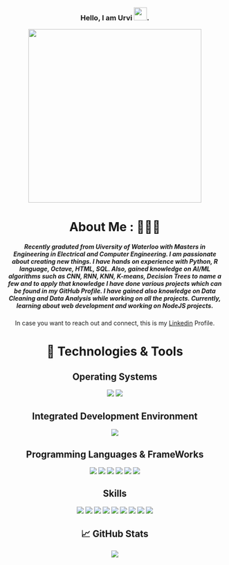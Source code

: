 <div align='center'>  
  
   ### Hello, I am Urvi <img src="https://raw.githubusercontent.com/MartinHeinz/MartinHeinz/master/wave.gif" width="30px">.
  <img align="center" src="https://i.pinimg.com/originals/f1/52/01/f15201a799b6198018e0399ad12cf08c.gif" width="400px">
  
  # About Me : 👩🏻‍💻
  ##### Recently graduted from Uiversity of Waterloo with Masters in Engineering in Electrical and Computer Engineering. I am passionate about creating new things. I have hands on experience with Python, R language, Octave, HTML, SQL. Also, gained knowledge on AI/ML algorithms such as CNN, RNN, KNN, K-means, Decision Trees to name a few and to apply that knowledge I have done various projects which can be found in my GitHub Profile. I have gained also knowledge on Data Cleaning and Data Analysis while working on all the projects. Currently, learning about web development and working on NodeJS projects.
  
  In case you want to reach out and connect, this is my <a href="https://www.linkedin.com/in/urvi-patel-797795119/">Linkedin</a> Profile.
  
# 🔧 Technologies & Tools
<p>
  
  ## Operating Systems  
  ![](https://img.shields.io/badge/OS-Linux-informational?style=flat&logo=linux&logoColor=white&color=blue)
  ![](https://img.shields.io/badge/OS-Windows-informational?style=flat&logo=windows&logoColor=white&color=blue)

</p>

<p>
  
  ## Integrated Development Environment 
  ![](https://img.shields.io/badge/Editor-Visual_Studio_Code-informational?style=flat&logo=Visual-Studio-Code&logoColor=white&color=blue)
  
</p>

<p>
  
  ## Programming Languages & FrameWorks
  ![](https://img.shields.io/badge/Python-informational?style=flat&logo=python&logoColor=white&color=blueviolet)
  ![](https://img.shields.io/badge/MatLab/LabVIEW-informational?style=flat&logo=LabVIEW&logoColor=white&color=blueviolet)
  ![](https://img.shields.io/badge/GitHub-informational?style=flat&logo=GitHub&logoColor=white&color=blueviolet)
  ![](https://img.shields.io/badge/Octave?style=flat&logo=Octave&logoColor=white&color=blueviolet)
  ![](https://img.shields.io/badge/RLanguage-informational?style=flat&logo=RLanguage&logoColor=white&color=blueviolet)
  ![](https://img.shields.io/badge/SQL-informational?style=flat&logo=SQL&logoColor=white&color=blueviolet)
  
</p>  

<p> 
 
  ## Skills
  ![](https://img.shields.io/badge/Natural_Language_Processing(NLP)-informational?style=flat&logoColor=white&color=blue)
  ![](https://img.shields.io/badge/Convolutional_Neural_Networks(CNN)-informational?style=flat&logoColor=white&color=blue)
  ![](https://img.shields.io/badge/Recurrent_Neural_Networks(RNN)-informational?style=flat&logoColor=white&color=blue)
  ![](https://img.shields.io/badge/Decision_Trees-informational?style=flat&logoColor=white&color=blue)
  ![](https://img.shields.io/badge/Exploratory_Data_Analysis-informational?style=flat&logoColor=white&color=blue)
  ![](https://img.shields.io/badge/Data_Analytics-informational?style=flat&logoColor=white&color=blue)
  ![](https://img.shields.io/badge/Data_Modeling-informational?style=flat&logoColor=white&color=blue)
  ![](https://img.shields.io/badge/Time_Sequence_Analysis-informational?style=flat&logoColor=white&color=blue)
  ![](https://img.shields.io/badge/Transfer_Learning-informational?style=flat&logoColor=white&color=blue)
  
</p>

## &#x1f4c8; GitHub Stats

<a href="https://github.com/Urvi922">
 <img align="center" src="https://github-readme-stats.vercel.app/api/top-langs/?username=Urvi922&title_color=black&text_color=black&icon_color=black&bg_color=white"/>
</a>

  
</div>
